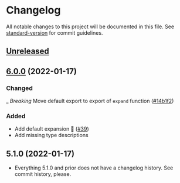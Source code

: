 # Changelog

All notable changes to this project will be documented in this file. See [standard-version](https://github.com/conventional-changelog/standard-version) for commit guidelines.

## [Unreleased](https://github.com/motdotla/dotenv-expand/compare/v5.1.0...master)

## [6.0.0](https://github.com/motdotla/dotenv-expand/compare/v5.1.0...6.0.0) (2022-01-17)

### Changed

_ _Breaking_ Move default export to export of `expand` function ([#14b1f2](https://github.com/motdotla/dotenv-expand/commit/14b1f28f608bc73450dca8c5aaf3a1e4f65e09ca))

### Added

- Add default expansion 🎉 ([#39](https://github.com/motdotla/dotenv-expand/pull/39))
- Add missing type descriptions

## 5.1.0 (2022-01-17)

- Everything 5.1.0 and prior does not have a changelog history. See commit history, please.




